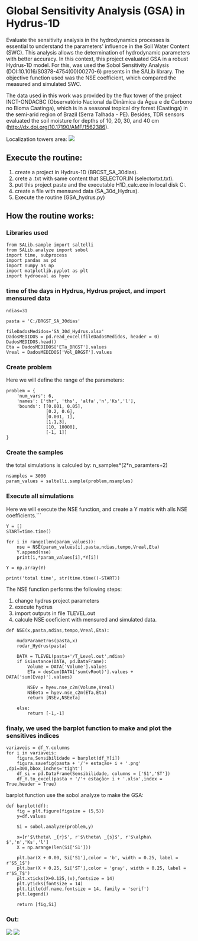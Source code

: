 # Global Sensitivity Analysis (GSA) in Hydrus-1D

Evaluate the sensitivity analysis in the hydrodynamics processes is essential to understand the parameters' influence in the Soil Water Content (SWC). This analysis allows the determination of hydrodynamic parameters with better accuracy. In this context, this project evaluated GSA in a robust Hydrus-1D model. For this, was used the Sobol Sensitivity Analysis (DOI:10.1016/S0378-4754(00)00270-6) presents in the SALib library. The objective function used was the NSE coefficient, which compared the measured and simulated SWC.

The data used in this work was provided by the flux tower of the project INCT-ONDACBC (Observatório Nacional da Dinâmica da Água e de Carbono no Bioma Caatinga), which is in a seasonal tropical dry forest (Caatinga) in the semi-arid region of Brazil (Serra Talhada - PE). Besides, TDR sensors evaluated the soil moisture for depths of 10, 20, 30, and 40 cm (http://dx.doi.org/10.17190/AMF/1562386).

Localization towers area:
<img src = "https://github.com/ravellys/Soil-Moisture-estimator-with-Machine-Learn/blob/master/localiza%C3%A7%C3%A3o.png">

## Execute the routine:
1. create a project in Hydrus-1D (BRCST_SA_30dias). 
2. crete a .txt with same content that SELECTOR.IN (selectortxt.txt).
3. put this project paste and the executable H1D_calc.exe in local disk C:.
4. create a file with mensured data (SA_30d_Hydrus).
5. Execute the routine (GSA_hydrus.py)

## How the routine works:

### Libraries used

```
from SALib.sample import saltelli
from SALib.analyze import sobol
import time, subprocess
import pandas as pd
import numpy as np
import matplotlib.pyplot as plt
import hydroeval as hyev
```

### time of the days in Hydrus, Hydrus project, and import mensured data

```
ndias=31

pasta = 'C:/BRGST_SA_30dias'

fileDadosMedidos='SA_30d_Hydrus.xlsx'
DadosMEDIDOS = pd.read_excel(fileDadosMedidos, header = 0)
DadosMEDIDOS.head()
Eta = DadosMEDIDOS['ETa_BRGST'].values
Vreal = DadosMEDIDOS['Vol_BRGST'].values
```

### Create problem

Here we will define the range of the parameters:
```
problem = {
    'num_vars': 6,
    'names': ['thr', 'ths', 'alfa','n','Ks','l'],
    'bounds': [[0.001, 0.05],
               [0.2, 0.6],
               [0.001, 1],
               [1.1,3],
               [10, 10000],
               [-1, 1]]
}
```

### Create the samples 

the total simulations is calculed by: n_samples*(2*n_paramters+2)
```
nsamples = 3000
param_values = saltelli.sample(problem,nsamples)
```

### Execute all simulations

Here we will execute the NSE function, and create a Y matrix with alls NSE coefficients.```
```
Y = []
START=time.time()

for i in range(len(param_values)): 
    nse = NSE(param_values[i],pasta,ndias,tempo,Vreal,Eta)
    Y.append(nse)
    print(i,*param_values[i],*Y[i])

Y = np.array(Y)

print('total time', str(time.time()-START))
```

The NSE function performs the following steps:
1. change hydrus project parameters
2. execute hydrus
3. import outputs in file TLEVEL.out
4. calcule NSE coeficient with mensured and simulated data.

```
def NSE(x,pasta,ndias,tempo,Vreal,Eta):
    
    mudaParametros(pasta,x)
    rodar_Hydrus(pasta) 

    DATA = TLEVEL(pasta+'/T_Level.out',ndias)
    if isinstance(DATA, pd.DataFrame):
        Volume = DATA['Volume'].values
        ETa = desCum(DATA['sum(vRoot)'].values + DATA['sum(Evap)'].values)
    
        NSEv = hyev.nse_c2m(Volume,Vreal)
        NSEeta = hyev.nse_c2m(ETa,Eta)
        return [NSEv,NSEeta]        
 
    else:
        return [-1,-1]
```

### finaly, we used the barplot function to make and plot the sensitives indices
```
variaveis = df_Y.columns
for i in variaveis:
    figura,Sensibilidade = barplot(df_Y[i])
    figura.savefig(pasta + '/'+ estação+ i + '.png' ,dpi=300,bbox_inches='tight')
    df_si = pd.DataFrame(Sensibilidade, columns = ['S1','ST'])
    df_Y.to_excel(pasta + '/'+ estação+ i + '.xlsx',index = True,header = True)
````

barplot function use the sobol.analyze to make the GSA:
```
def barplot(df):
    fig = plt.figure(figsize = (5,5))
    y=df.values

    Si = sobol.analyze(problem,y)

    x=[r'$\theta\ _{r}$', r'$\theta\ _{s}$', r'$\alpha\ $','n','Ks','l']
    X = np.arange(len(Si['S1']))

    plt.bar(X + 0.00, Si['S1'],color = 'b', width = 0.25, label = r'$S_1$')
    plt.bar(X + 0.25, Si['ST'],color = 'gray', width = 0.25, label = r'$S_T$')
    plt.xticks(X+0.125,(x),fontsize = 14)
    plt.yticks(fontsize = 14)
    plt.title(df.name,fontsize = 14, family = 'serif') 
    plt.legend()
    
    return [fig,Si]
```

### Out: 

<img src = "https://github.com/ravellys/Global-Sensitivity-Analysis-in-Hydrus-1D/blob/master/vol_GSA.png">
<img src = "https://github.com/ravellys/Global-Sensitivity-Analysis-in-Hydrus-1D/blob/master/eta_GSA.png">
